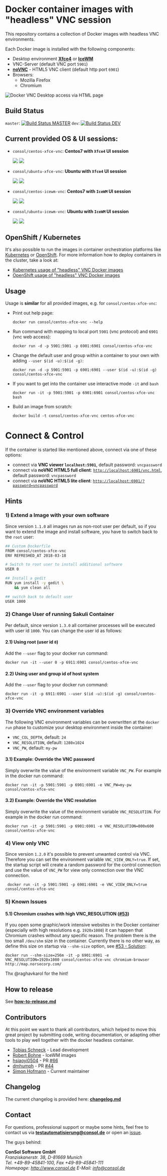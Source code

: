 # Docker container images with "headless" VNC session

This repository contains a collection of Docker images with headless VNC environments.

Each Docker image is installed with the following components:

* Desktop environment [**Xfce4**](http://www.xfce.org) or [**IceWM**](http://www.icewm.org/)
* VNC-Server (default VNC port `5901`)
* [**noVNC**](https://github.com/novnc/noVNC) - HTML5 VNC client (default http port `6901`)
* Browsers:
  * Mozilla Firefox
  * Chromium
  
![Docker VNC Desktop access via HTML page](.pics/vnc_container_view.png)

## Build Status
`master`:  [![Build Status MASTER](https://travis-ci.org/ConSol/docker-headless-vnc-container.svg?branch=master)](https://travis-ci.org/ConSol/docker-headless-vnc-container) `dev`: [![Build Status DEV](https://travis-ci.org/ConSol/docker-headless-vnc-container.svg?branch=dev)](https://travis-ci.org/ConSol/docker-headless-vnc-container)

## Current provided OS & UI sessions:
* `consol/centos-xfce-vnc`: __Centos7 with `Xfce4` UI session__ 

  [![](https://images.microbadger.com/badges/version/consol/centos-xfce-vnc.svg)](https://hub.docker.com/r/consol/centos-xfce-vnc/) [![](https://images.microbadger.com/badges/image/consol/centos-xfce-vnc.svg)](http://microbadger.com/images/consol/centos-xfce-vnc)

* `consol/ubuntu-xfce-vnc`: __Ubuntu with `Xfce4` UI session__

  [![](https://images.microbadger.com/badges/version/consol/ubuntu-xfce-vnc.svg)](https://hub.docker.com/r/consol/ubuntu-xfce-vnc/) [![](https://images.microbadger.com/badges/image/consol/ubuntu-xfce-vnc.svg)](http://microbadger.com/images/consol/ubuntu-xfce-vnc)

* `consol/centos-icewm-vnc`: __Centos7 with `IceWM` UI session__ 

  [![](https://images.microbadger.com/badges/version/consol/centos-icewm-vnc.svg)](https://hub.docker.com/r/consol/centos-icewm-vnc/) [![](https://images.microbadger.com/badges/image/consol/centos-icewm-vnc.svg)](http://microbadger.com/images/consol/centos-icewm-vnc)

* `consol/ubuntu-icewm-vnc`: __Ubuntu with `IceWM` UI session__

  [![](https://images.microbadger.com/badges/version/consol/ubuntu-icewm-vnc.svg)](https://hub.docker.com/r/consol/ubuntu-icewm-vnc/) [![](https://images.microbadger.com/badges/image/consol/ubuntu-icewm-vnc.svg)](http://microbadger.com/images/consol/ubuntu-icewm-vnc)

## OpenShift / Kubernetes

It's also possible to run the images in container orchestration platforms like [Kubernetes](https://kubernetes.io) or [OpenShift](https://openshift.io/). For more information how to deploy containers in the cluster, take a look at:

* [Kubernetes usage of "headless" VNC Docker images](./kubernetes/README.md)
* [OpenShift usage of "headless" VNC Docker images](./openshift/README.md) 

## Usage
Usage is **similar** for all provided images, e.g. for `consol/centos-xfce-vnc`:

- Print out help page:

      docker run consol/centos-xfce-vnc --help

- Run command with mapping to local port `5901` (vnc protocol) and `6901` (vnc web access):

      docker run -d -p 5901:5901 -p 6901:6901 consol/centos-xfce-vnc
  
- Change the default user and group within a container to your own with adding `--user $(id -u):$(id -g)`:

      docker run -d -p 5901:5901 -p 6901:6901 --user $(id -u):$(id -g) consol/centos-xfce-vnc

- If you want to get into the container use interactive mode `-it` and `bash`
      
      docker run -it -p 5901:5901 -p 6901:6901 consol/centos-xfce-vnc bash

- Build an image from scratch:

      docker build -t consol/centos-xfce-vnc centos-xfce-vnc

# Connect & Control
If the container is started like mentioned above, connect via one of these options:

* connect via __VNC viewer `localhost:5901`__, default password: `vncpassword`
* connect via __noVNC HTML5 full client__: [`http://localhost:6901/vnc.html`](http://localhost:6901/vnc.html), default password: `vncpassword` 
* connect via __noVNC HTML5 lite client__: [`http://localhost:6901/?password=vncpassword`](http://localhost:6901/?password=vncpassword) 


## Hints

### 1) Extend a Image with your own software
Since version `1.1.0` all images run as non-root user per default, so if you want to extend the image and install software, you have to switch back to the `root` user:

```bash
## Custom Dockerfile
FROM consol/centos-xfce-vnc
ENV REFRESHED_AT 2018-03-18

# Switch to root user to install additional software
USER 0

## Install a gedit
RUN yum install -y gedit \
    && yum clean all

## switch back to default user
USER 1000
```

### 2) Change User of running Sakuli Container

Per default, since version `1.3.0` all container processes will be executed with user id `1000`. You can change the user id as follows: 

#### 2.1) Using root (user id `0`)
Add the `--user` flag to your docker run command:

    docker run -it --user 0 -p 6911:6901 consol/centos-xfce-vnc

#### 2.2) Using user and group id of host system
Add the `--user` flag to your docker run command:

    docker run -it -p 6911:6901 --user $(id -u):$(id -g) consol/centos-xfce-vnc

### 3) Override VNC environment variables
The following VNC environment variables can be overwritten at the `docker run` phase to customize your desktop environment inside the container:
* `VNC_COL_DEPTH`, default: `24`
* `VNC_RESOLUTION`, default: `1280x1024`
* `VNC_PW`, default: `my-pw`

#### 3.1) Example: Override the VNC password
Simply overwrite the value of the environment variable `VNC_PW`. For example in
the docker run command:

    docker run -it -p 5901:5901 -p 6901:6901 -e VNC_PW=my-pw consol/centos-xfce-vnc

#### 3.2) Example: Override the VNC resolution
Simply overwrite the value of the environment variable `VNC_RESOLUTION`. For example in
the docker run command:

    docker run -it -p 5901:5901 -p 6901:6901 -e VNC_RESOLUTION=800x600 consol/centos-xfce-vnc
    
### 4) View only VNC
Since version `1.2.0` it's possible to prevent unwanted control via VNC. Therefore you can set the environment variable `VNC_VIEW_ONLY=true`. If set, the startup script will create a random password for the control connection and use the value of `VNC_PW` for view only connection over the VNC connection.

     docker run -it -p 5901:5901 -p 6901:6901 -e VNC_VIEW_ONLY=true consol/centos-xfce-vnc

### 5) Known Issues

#### 5.1) Chromium crashes with high VNC_RESOLUTION ([#53](https://github.com/ConSol/docker-headless-vnc-container/issues/53))
If you open some graphic/work intensive websites in the Docker container (especially with high resolutions e.g. `1920x1080`) it can happen that Chromium crashes without any specific reason. The problem there is the too small `/dev/shm` size in the container. Currently there is no other way, as define this size on startup via `--shm-size` option, see [#53 - Solution](https://github.com/ConSol/docker-headless-vnc-container/issues/53#issuecomment-347265977):

    docker run --shm-size=256m -it -p 6901:6901 -e VNC_RESOLUTION=1920x1080 consol/centos-xfce-vnc chromium-browser http://map.norsecorp.com/
  
Thx @raghavkarol for the hint! 

## How to release
See **[how-to-release.md](./how-to-release.md)**

## Contributors

At this point we want to thank all contributors, which helped to move this great project by submitting code, writing documentation, or adapting other tools to play well together with the docker headless container.

* [Tobias Schneck](https://github.com/toschneck) - Lead development
* [Robert Bohne](https://github.com/rbo) - IceWM images
* [hsiaoyi0504](https://github.com/hsiaoyi0504) - PR [#66](https://github.com/ConSol/docker-headless-vnc-container/pull/66)
* [dmhumph](https://github.com/dmhumph) - PR [#44](https://github.com/ConSol/docker-headless-vnc-container/issue/44) 
* [Simon Hofmann](https://github.com/s1hofmann) - Current maintainer

## Changelog

The current changelog is provided here: **[changelog.md](./changelog.md)**

## Contact
For questions, professional support or maybe some hints, feel free to contact us via **[testautomatisierung@consol.de](mailto:testautomatisierung@consol.de)** or open an [issue](https://github.com/ConSol/docker-headless-vnc-container/issues/new).

The guys behind:

**ConSol Software GmbH** <br/>
*Franziskanerstr. 38, D-81669 Munich* <br/>
*Tel. +49-89-45841-100, Fax +49-89-45841-111*<br/>
*Homepage: http://www.consol.de E-Mail: [info@consol.de](info@consol.de)*
